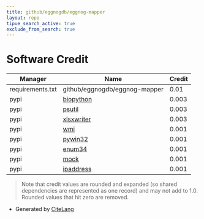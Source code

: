 ```yaml
---
title: github/eggnogdb/eggnog-mapper
layout: repo
tipue_search_active: true
exclude_from_search: true
---
```

# Software Credit

|Manager|Name|Credit|
|-------|----|------|
|requirements.txt|github/eggnogdb/eggnog-mapper|0.01|
|pypi|[biopython](https://biopython.org/)|0.003|
|pypi|[psutil](https://github.com/giampaolo/psutil)|0.003|
|pypi|[xlsxwriter](https://github.com/jmcnamara/XlsxWriter)|0.003|
|pypi|[wmi](http://timgolden.me.uk/python/wmi.html)|0.001|
|pypi|[pywin32](https://github.com/mhammond/pywin32)|0.001|
|pypi|[enum34](https://bitbucket.org/stoneleaf/enum34)|0.001|
|pypi|[mock](http://mock.readthedocs.org/en/latest/)|0.001|
|pypi|[ipaddress](https://github.com/phihag/ipaddress)|0.001|


> Note that credit values are rounded and expanded (so shared dependencies are represented as one record) and may not add to 1.0. Rounded values that hit zero are removed.


- Generated by [CiteLang](https://github.com/vsoch/citelang)
